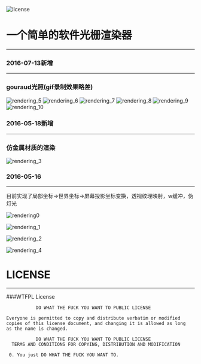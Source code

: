 ![license](https://img.shields.io/badge/license-WTFPL-brightgreen.svg)
# 一个简单的软件光栅渲染器

***
### 2016-07-13新增

***

### gouraud光照(gif录制效果略差)

![rendering_5](./arts/rendering_5.gif)
![rendering_6](./arts/rendering_6.gif)
![rendering_7](./arts/rendering_7.png)
![rendering_8](./arts/rendering_8.png)
![rendering_9](./arts/rendering_9.png)
![rendering_10](./arts/rendering_10.png)

### 2016-05-18新增

***

### 仿金属材质的渲染

![rendering_3](./arts/rendering_3.gif)





### 2016-05-16

***

目前实现了局部坐标->世界坐标->屏幕投影坐标变换，透视纹理映射，w缓冲，伪灯光

![rendering0](./arts/rendering_0.gif)

![rendering_1](./arts/rendering_1.gif)

![rendering_2](./arts/rendering_2.gif)

![rendering_4](./arts/rendering_4.gif)

# LICENSE

***

###WTFPL License

```
           DO WHAT THE FUCK YOU WANT TO PUBLIC LICENSE

Everyone is permitted to copy and distribute verbatim or modified
copies of this license document, and changing it is allowed as long
as the name is changed.

           DO WHAT THE FUCK YOU WANT TO PUBLIC LICENSE
  TERMS AND CONDITIONS FOR COPYING, DISTRIBUTION AND MODIFICATION

 0. You just DO WHAT THE FUCK YOU WANT TO.
```


